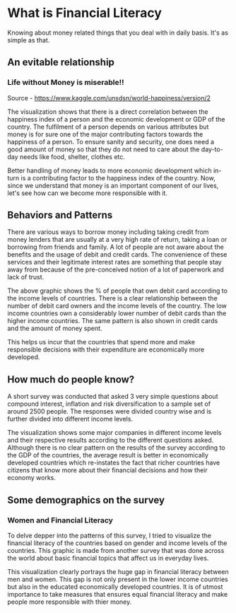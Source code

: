 # What is Financial Literacy

Knowing about money related things that you deal with in daily basis. 
It's as simple as that.

## An evitable relationship

### Life without Money is miserable!!

<div class="flourish-embed flourish-scatter" data-src="visualisation/7878960"><script src="https://public.flourish.studio/resources/embed.js"></script></div>

Source - https://www.kaggle.com/unsdsn/world-happiness/version/2

The visualization shows that there is a direct correlation between the happiness index of a person and the economic development or GDP of the country. The fulfilment of a 
person depends on various attributes but money is for sure one of the major contributing factors towards the happiness of a person. To ensure sanity and security, one does 
need a good amount of money so that they do not need to care about the day-to-day needs like food, shelter, clothes etc. 

Better handling of money leads to more economic development which in-turn is a contributing factor to the happiness index of the country. Now, since we understand that money is an important component of our lives, let's see how can we become more responsible with it.

## Behaviors and Patterns

There are various ways to borrow money including taking credit from money lenders that are usually at a very high rate of return, taking a loan or borrowing from friends and family. A lot of people are not aware about the benefits and the usage of debit and credit cards. The convenience of these services and their legitimate interest rates are something that people stay away from because of the pre-conceived notion of a lot of paperwork and lack of trust.

<div class="flourish-embed flourish-chart" data-src="visualisation/7878159"><script src="https://public.flourish.studio/resources/embed.js"></script></div>

The above graphic shows the % of people that own debit card according to the income levels of countries. There is a clear relationship between the number of debit card owners and the income levels of the country. The low income countries own a considerably lower number of debit cards than the higher income countries. The same pattern is also shown in credit cards and the amount of money spent. 

This helps us incur that the countries that spend more and make responsible decisions with their expenditure are economically more developed. 

## How much do people know?

A short survey was conducted that asked 3 very simple questions about compound interest, inflation and risk diversification to a sample set of around 2500 people. The responses were divided country wise and is further divided into different income levels. 

<div class="flourish-embed flourish-chart" data-src="visualisation/7856350"><script src="https://public.flourish.studio/resources/embed.js"></script></div>

The visualization shows some major companies in different income levels and their respective results according to the different questions asked. Although there is no clear pattern on the results of the survey according to the GDP of the countries, the average result is better in economically developed countries which re-instates the fact that richer countries have citizens that know more about their financial decisions and how their economy works. 

## Some demographics on the survey

### Women and Financial Literacy

To delve depper into the patterns of this survey, I tried to visualize the financial literacy of the countries based on gender and income levels of the countries. This graphic is made from another survey that was done across the world about basic financial topics that affect us in everyday lives.

<div class="flourish-embed flourish-scatter" data-src="visualisation/7885233"><script src="https://public.flourish.studio/resources/embed.js"></script></div>

This visualization clearly portrays the huge gap in financial literacy between men and women.
This gap is not only present in the lower income countries but also in the educated economically developed countries. It is of utmost importance to take measures that 
ensures equal financial literacy and make people more responsible with thier money.

